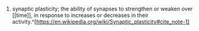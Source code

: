 1. synaptic plasticity; the ability of synapses to strengthen or weaken over [[time]], in response to increases or decreases in their activity.^[https://en.wikipedia.org/wiki/Synaptic_plasticity#cite_note-1]